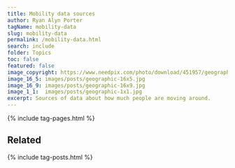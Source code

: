 ```yaml
---
title: Mobility data sources
author: Ryan Alyn Porter
tagName: mobility-data
slug: mobility-data
permalink: /mobility-data.html
search: include
folder: Topics
toc: false
featured: false
image_copyright: https://www.needpix.com/photo/download/451957/geographical-clock-geography-vintage-blue-geographic-school-global-education
image_16_5: images/posts/geographic-16x5.jpg
image_16_9: images/posts/geographic-16x9.jpg
image_1_1:  images/posts/geographic-1x1.jpg
excerpt: Sources of data about how much people are moving around.
---
```


<!-- <h2>References</h2>

{% bibliography --query @*[tags ~= models] %} -->

{% include tag-pages.html %}

<h2>Related</h2>

{% include tag-posts.html %}
